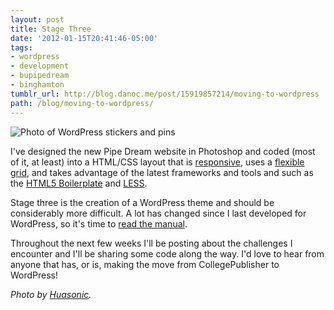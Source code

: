 ```yaml
---
layout: post
title: Stage Three
date: '2012-01-15T20:41:46-05:00'
tags:
- wordpress
- development
- bupipedream
- binghamton
tumblr_url: http://blog.danoc.me/post/15919857214/moving-to-wordpress
path: /blog/moving-to-wordpress/
---
```


![Photo of WordPress stickers and pins](/img/posts/wordpress-swag.jpg)

I've designed the new Pipe Dream website in Photoshop and coded (most of it, at least) into a HTML/CSS layout that is [responsive](http://blog.danoc.me/2012/01/12/bupipedream-on-ipad.html), uses a [flexible grid](http://blog.danoc.me/2011/12/23/less-css-grid.html), and takes advantage of the latest frameworks and tools and such as the [HTML5 Boilerplate](http://html5boilerplate.com/) and [LESS](http://lesscss.org/).

Stage three is the creation of a WordPress theme and should be considerably more difficult. A lot has changed since I last developed for WordPress, so it's time to [read the manual](http://codex.wordpress.org/).

Throughout the next few weeks I'll be posting about the challenges I encounter and I'll be sharing some code along the way. I'd love to hear from anyone that has, or is, making the move from CollegePublisher to WordPress!

_Photo by [Huasonic](http://www.flickr.com/photos/huasonic/3008912290/)._
